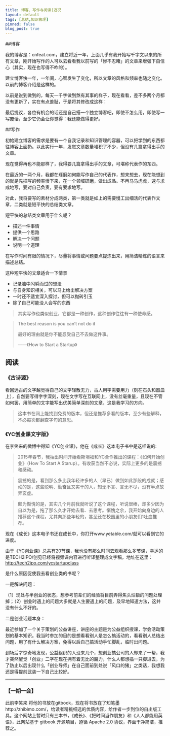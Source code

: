 ```yaml
---
title: 博客、写作与阅读|近况
layout: default
tags: [总结,知识管理]
pinned: false
blog_post: true
---
```


##博客

我的博客是：cnfeat.com，建立将近一年，上面几乎有我开始写千字文以来的所有文章，刚开始写作的人可以去看看我以前写的「惨不忍睹」的文章来增强下自信心（其实，现在也写得不咋的）。

建立博客快一年，一年间，心智发生了变化，所以文章的风格和频率也随之变化。以前的博客介绍是这样的。


以前是说到做到的，每天一千字做到煞有其事的样子，现在看看，差不多两个月都没有更新了，实在有点羞耻，于是将其修改成这样：



最后提议，各位有机会的话还是自己搭一个独立博客吧，即使不怎么用，即使写一写废话，至少它仍会让你觉得：我还能做得更好。

##写作

初始建立博客的需求是要有一个自我记录和知识管理的容器，可以把学到的东西都往博客上面扔。以此实行一年，发觉文章数量堆积了不少，但没有几篇拿得出手的文章。

现在觉得再也不能那样了，我得要几篇拿得出手的文章，可堪称代表作的东西。

在最近的一两个月，我都在琢磨如何能写作自己的代表作，想来想去，现在能想到的就是先把写的频率慢下来，在一个领域研磨，做出成品。不再马马虎虎，速与求成地写，要对自己负责，要有要求地写。

对此，我将要写的素材分成两类，第一类就是如上的需要慢工出细活的代表作文章，二类就是短平快的总结类文章。

短平快的总结类文章用于什么呢？

- 描述一件事情
- 提供一个思路
- 解决一个问题
- 说明一个道理

在写作时间有限的情况下，尽量将事情或问题要点提炼出来，用简洁精练的语言来描述总结。

这种短平快的文章适合一下情景

- 记录脑中闪瞬而过的想法
- 与自身知识相关，可以马上给出解决方案
- 一时还不适宜深入探讨，但可以抛砖引玉
- 除了自己可能没人会写的东西

>其实写作也类似创业，它都是一种创作，这种创作往往有一种使命感。

>The best reason is you can’t not do it
>
>最好的理由就是你不能忍受自己不去做这件事。
>
>——《How to Start a Startup》


## 阅读

### 《古诗源》

看回远古的文字越觉得自己的文字轻散无力，古人用字需要用力（刻在石头和器皿上），自然要写得字字深刻，现在文字写在互联网上，没有丝毫重量，且现在不管如何罢，用简单的文字能写出优美简单深刻的文章，这是我学习的方向。

>这本书在网上能找到免费的版本，但还是推荐多看的版本，至少有些解释，不必每次都翻查字句的意思。

### 《YC创业课文字版》

在李笑来的微博中得知《YC创业课》，他在《成长》这本电子书中是这样说的:

>2015年春节，我抽出时间开始看斯坦福和YC合作推出的课程：《如何开始创业》（How To Start A Starup）。有收获当然不必说，实际上更多的是震撼和感动。

>震撼的是，看到那么多比我年轻许多的人（早已）做到如此那般的成就；感动的是，这些聪明、勤奋且又实干的人，知无不言、言无不尽，没有半点故弄玄虚。

>颇为惭愧的是，其实几个月前我就听说了这个课程，听说很棒，却多少因为自以为是，拖了那么久才开始去看、去思考。惭愧之余，我开始向身边的人推荐这个课程，尤其向那些年轻的，甚至还在校园里的小朋友们1吐血推荐。

现在《成长》这本电子书还在成长中，你打开www.yetable.com/就可以看到它的进度。

由于《YC创业课》总共有20节课，我也没有那么时间去观看那么多节课，幸运的是TECH2IPO/创见已经将视频课内容进行听译整理成文字稿，地址在这里：http://tech2ipo.com/ycstartupclass

是什么原因促使我去看创业类的书呢？

一是解决问题：

（1）现处与半创业的状态，想参考前辈们的经验将目前弄得焦头烂额的问题处理掉；（2）创业时遇上的问题大多就是人生要遇上的问题，及早地知道方法，这并没有什么不好的。

二是创业话题本身：

最近参加了一个关于策划的公益讲座，讲座的主题是为公益组织授课，学会活动策划的基本知识。我当时参加的目的是想看看别人是怎么搞活动的，看看别人总结出问题，用了有什么解决方案，免得以后自己搞活动手忙脚乱，临时出问题。

到场后才惊奇地发现，公益组织的人没来几个，想创业搞公司的人却来了一帮，我才突然醒觉「创业」二字在现在拥有着无比的魔力，什么人都想插一只脚进去，为了防止以后出现什么「创业导师」在自己面前到处说「风口的猪」之类话，我想我还是得提前武装一下自己比较好。

---

### **【一期一会】**

此前李笑来 将他的书放在gitbook，现在将书放在了知笔墨http://zhibimo.com/，给读者精挑细选的优质内容，给作者一步到位的自出版工具。这个网站上暂时只有三本书，《成长》、《把时间当作朋友》和《人人都能用英语》，此网站基于 gitbook 开源项目，遵循 Apache 2.0 协议，界面干净简洁，推荐之。














